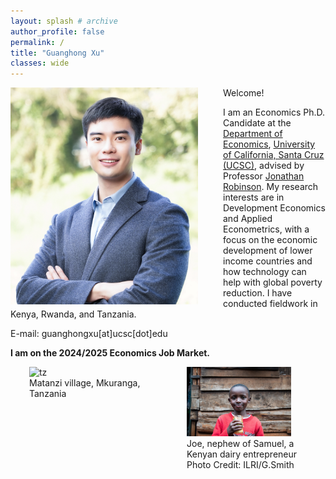 ```yaml
---
layout: splash # archive
author_profile: false
permalink: /
title: "Guanghong Xu"
classes: wide
---
```


<img src="/images/xgh.jpg" width="300" align="left" style="display: block; margin-right: 40px;" /> 

Welcome! 

I am an Economics Ph.D. Candidate at the [Department of Economics](https://economics.ucsc.edu/), [University of California, Santa Cruz (UCSC)](https://www.ucsc.edu/), advised by Professor [Jonathan Robinson](https://sites.google.com/view/jmrtwo/home). My research interests are in Development Economics and Applied Econometrics, with a focus on the economic development of lower income countries and how technology can help with global poverty reduction. I have conducted fieldwork in Kenya, Rwanda, and Tanzania.

E-mail: guanghongxu[at]ucsc[dot]edu

**I am on the 2024/2025 Economics Job Market.**


<div style="display:flex">
     <div style="flex:1;padding-left:30px;">
				<img src="/images/tz2.jpeg" alt="tz" style="width:85%">
				<figcaption>Matanzi village, Mkuranga, Tanzania</figcaption>
     </div>
     <div style="flex:1;padding-left:30px">
				<img src="/images/Kenyamilk_small.jpg" alt="ke" style="width:75%">
				<figcaption>Joe, nephew of Samuel, a Kenyan dairy entrepreneur </figcaption>
				<figcaption>Photo Credit: ILRI/G.Smith</figcaption>
     </div>
</div>







